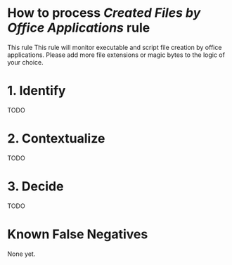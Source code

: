 # How to process *Created Files by Office Applications* rule
This rule This rule will monitor executable and script file creation by office applications. Please add more file extensions or magic bytes to the logic of your choice.

# 1. Identify
TODO

# 2. Contextualize
TODO

# 3. Decide
TODO

# Known False Negatives
None yet.
